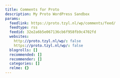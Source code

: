 ```yaml
---
title: Comments for Proto
description: My Proto WordPress Sandbox
params:
  feedlink: https://proto.tzyl.nl/wp/comments/feed/
  feedtype: rss
  feedid: 32e2a6b5e067136cb6f958fb9c4702fd
  websites:
    http://proto.tzyl.nl/wp/: false
    https://proto.tzyl.nl/wp/: false
  blogrolls: []
  recommended: []
  recommender: []
  categories: []
  relme: {}
---
```

